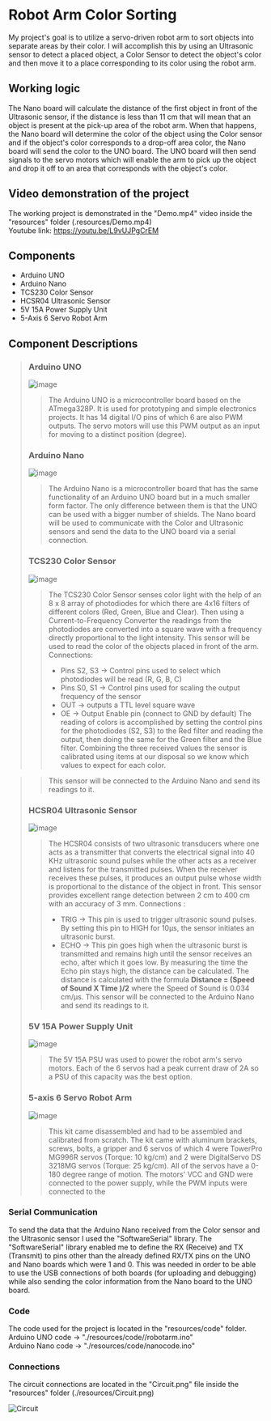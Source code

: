 # Robot Arm Color Sorting
My project's goal is to utilize a servo-driven robot arm to sort objects into separate areas by their color.
I will accomplish this by using an Ultrasonic sensor to detect a placed object, a Color Sensor to detect the object's color and then move it to a place corresponding to its color using the robot arm. 

## Working logic
The Nano board will calculate the distance of the first object in front of the Ultrasonic sensor, if the distance is less than 11 cm that will mean that an object is present at the pick-up area of the robot arm. When that happens, the Nano board will determine the color of the object using the Color sensor and if the object's color corresponds to a drop-off area color, the Nano board will send the color to the UNO board. The UNO board will then send signals to the servo motors which will enable the arm to pick up the object and drop it off to an area that corresponds with the object's color.

## Video demonstration of the project
The working project is demonstrated in the "Demo.mp4" video inside the "resources" folder (.resources/Demo.mp4)\
Youtube link: https://youtu.be/L9vUJPgCrEM

## Components

* Arduino UNO 
* Arduino Nano 
* TCS230 Color Sensor 
* HCSR04 Ultrasonic Sensor 
* 5V 15A Power Supply Unit
* 5-Axis 6 Servo Robot Arm 

## Component Descriptions

> ### Arduino UNO
> ![image](https://user-images.githubusercontent.com/76220147/175832686-62c6ccaf-dde7-4a1b-80ef-9b5948d92ae6.png)
>> The Arduino UNO is a microcontroller board based on the ATmega328P. It is used for prototyping and simple electronics projects. It has 14 digital I/O pins of which 6 are also PWM outputs. The servo motors will use this PWM output as an input for moving to a distinct position (degree).
> ### Arduino Nano
> ![image](https://user-images.githubusercontent.com/76220147/175833119-f5a3df82-f6f2-4107-a08f-3d0e0d69989b.png)
>> The Arduino Nano is a microcontroller board that has the same functionality of an Arduino UNO board but in a much smaller form factor. The only difference between them is that the UNO can be used with a bigger number of shields. The Nano board will be used to communicate with the Color and Ultrasonic sensors and send the data to the UNO board via a serial connection.
> ### TCS230 Color Sensor
> ![image](https://user-images.githubusercontent.com/76220147/175833316-014aa6cd-8bdb-4a7d-b036-c1c7f22ae73c.png)
>> The TCS230 Color Sensor senses color light with the help of an 8 x 8 array of photodiodes for which there are 4x16 filters of different colors (Red, Green, Blue and Clear). Then using a Current-to-Frequency Converter the readings from the photodiodes are converted into a square wave with a frequency directly proportional to the light intensity. This sensor will be used to read the color of the objects placed in front of the arm.
>> Connections:
>>  * Pins S2, S3 -> Control pins used to select which photodiodes will be read (R, G, B, C)
>>  * Pins S0, S1 -> Control pins used for scaling the output frequency of the sensor
>>  * OUT -> outputs a TTL level square wave
>>  * OE -> Output Enable pin (connect to GND by default) The reading of colors is accomplished by setting the control pins for the photodiodes (S2, S3) to the Red filter and reading the output, then doing the same for the Green filter and the Blue filter. Combining the three received values the sensor is calibrated using items at our disposal so we know which values to expect for each color.

<!-- -->

>> This sensor will be connected to the Arduino Nano and send its readings to it.
> ### HCSR04 Ultrasonic Sensor
> ![image](https://user-images.githubusercontent.com/76220147/175833519-65f13d60-c2d6-47a9-a1fe-3a0854e0cfb2.png)
>> The HCSR04 consists of two ultrasonic transducers where one acts as a transmitter that converts the electrical signal into 40 KHz ultrasonic sound pulses while the other acts as a receiver and listens for the transmitted pulses. When the receiver receives these pulses, it produces an output pulse whose width is proportional to the distance of the object in front. This sensor provides excellent range detection between 2 cm to 400 cm with an accuracy of 3 mm.
>>  Connections :
>>  * TRIG -> This pin is used to trigger ultrasonic sound pulses. By setting this pin to HIGH for 10µs, the sensor initiates an ultrasonic burst.
>>  * ECHO -> This pin goes high when the ultrasonic burst is transmitted and remains high until the sensor receives an echo, after which it goes low. By measuring the time the Echo pin stays high, the distance can be calculated.
>>  The distance is calculated with the formula **Distance = (Speed of Sound X Time )/2** where the Speed of Sound is 0.034 cm/μs.
>>  This sensor will be connected to the Arduino Nano and send its readings to it.
> ### 5V 15A Power Supply Unit
> ![image](https://user-images.githubusercontent.com/76220147/175837100-2d372e4b-ba9b-409d-894d-67d29d934bf8.png)
>> The 5V 15A PSU was used to power the robot arm's servo motors. Each of the 6 servos had a peak current draw of 2A so a PSU of this capacity was the best option.
>### 5-axis 6 Servo Robot Arm
> ![image](https://user-images.githubusercontent.com/76220147/175837250-801ac05c-344a-4661-9b1d-853400c12fc5.png)
>> This kit came disassembled and had to be assembled and calibrated from scratch. The kit came with aluminum brackets, screws, bolts, a gripper and 6 servos of which 4 were TowerPro MG996R servos (Torque: 10 kg/cm) and 2 were DigitalServo DS 3218MG servos (Torque: 25 kg/cm). All of the servos have a 0-180 degree range of motion. The motors' VCC and GND were connected to the power supply, while the PWM inputs were connected to the   
###  Serial Communication
To send the data that the Arduino Nano received from the Color sensor and the Ultrasonic sensor I used the "SoftwareSerial" library. The "SoftwareSerial" library enabled me to define the RX (Receive) and TX (Transmit) to pins other than the already defined RX/TX pins on the UNO and Nano boards which were 1 and 0. This was needed in order to be able to use the USB connections of both boards (for uploading and debugging) while also sending the color information from the Nano board to the UNO board.

### Code

The code used for the project is located in the "resources/code" folder.\
Arduino UNO code -> "./resources/code//robotarm.ino"\
Arduino Nano code -> "./resources/code/nanocode.ino"

### Connections
The circuit connections are located in the "Circuit.png" file inside the "resources" folder (./resources/Circuit.png)

![Circuit](https://user-images.githubusercontent.com/76220147/175838409-4cfa4d9c-92ac-4371-a021-a46a68c18926.png)
